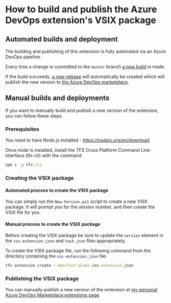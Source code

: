 # How to build and publish the Azure DevOps extension's VSIX package

## Automated builds and deployment

The building and publishing of this extension is fully automated via an Azure DevOps pipeline.

Every time a change is committed to the `master` branch [a new build][AzureDevOpsBuildPipelineUrl] is made.

If the build succeeds, [a new release][AzureDevOpsReleasePipelineUrl] will automatically be created which will publish the new version to [the Azure DevOps marketplace][ExtensionsAzureDevOpsMarketplaceUrl].

## Manual builds and deployments

If you want to manually build and publish a new version of the extension, you can follow these steps.

### Prerequisites

You need to have Node.js installed - https://nodejs.org/en/download

Once node is installed, install the TFS Cross Platform Command Line Interface (tfx-cli) with the command:

```cmd
npm i -g tfx-cli
```

### Creating the VSIX package

#### Automated process to create the VSIX package

You can simply run the `New-Version.ps1` script to create a new VSIX package.
It will prompt you for the version number, and then create the VSIX file for you.

#### Manual process to create the VSIX package

Before creating the VSIX package be sure to update the `version` element in the `vss-extension.json` and `task.json` files appropriately.

To create the VSIX package file, run the following command from the directory containing the `vss-extension.json` file:

```cmd
tfx extension create --manifest-globs vss-extension.json
```

### Publishing the VSIX package

You can manually publish a new version of the extension at [my personal Azure DevOps Marketplace extensions page][MyAzureDevOpsMarketplaceExtensionsUrl].

<!-- Links -->
[ExtensionsAzureDevOpsMarketplaceUrl]: https://marketplace.visualstudio.com/items?itemName=deadlydog.WindowsScheduledTasksBuildAndReleaseTasks
[AzureDevOpsBuildPipelineUrl]: https://dev.azure.com/deadlydog/AzureDevOps.WindowsScheduledTasks/_build?definitionId=19
[AzureDevOpsReleasePipelineUrl]: https://dev.azure.com/deadlydog/AzureDevOps.WindowsScheduledTasks/_release?view=all&definitionId=1
[MyAzureDevOpsMarketplaceExtensionsUrl]: https://marketplace.visualstudio.com/manage/publishers/deadlydog
